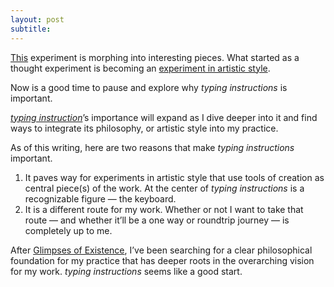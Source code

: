 ```yaml
---
layout: post
subtitle: 
---
```

[This](https://x.com/mrbrookg/status/1774293119246221422?s=46) experiment is morphing into interesting pieces. What started as a thought experiment is becoming an [experiment in artistic style](https://x.com/mrbrookg/status/1788129143944573342?s=46). 

Now is a good time to pause and explore why *typing instructions* is important.

[*typing instruction*](https://x.com/mrbrookg/status/1789167932007735395?s=46)’s importance will expand as I dive deeper into it and find ways to integrate its philosophy, or artistic style into my practice. 

As of this writing, here are two reasons that make *typing instructions* important.

1. It paves way for experiments in artistic style that use tools of creation as central piece(s) of the work. At the center of *typing instructions* is a recognizable figure — the keyboard.
2. It is a different route for my work. Whether or not I want to take that route — and whether it’ll be a one way or roundtrip journey — is completely up to me. 

After [Glimpses of Existence](https://opensea.io/collection/glimpses-of-existence), I’ve been searching for a clear philosophical foundation for my practice that has deeper roots in the overarching vision for my work. *typing instructions* seems like a good start.
